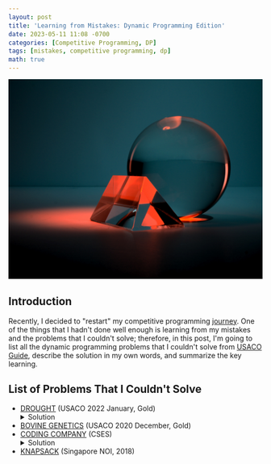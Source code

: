 ```yaml
---
layout: post
title: 'Learning from Mistakes: Dynamic Programming Edition'
date: 2023-05-11 11:08 -0700
categories: [Competitive Programming, DP]
tags: [mistakes, competitive programming, dp]
math: true
---
```


![Learn from Mistakes](/assets/img/crystal.jpg)

## Introduction
Recently, I decided to "restart" my competitive programming [journey](https://mvp-harry.github.io/posts/let-the-journey-begin/). One of the things that I hadn't done well enough is learning from my mistakes and the problems that I couldn't solve; therefore, in this post, I'm going to list all the dynamic programming problems that I couldn't solve from [USACO Guide](https://usaco.guide), describe the solution in my own words, and summarize the key learning.

## List of Problems That I Couldn't Solve
* [DROUGHT](http://usaco.org/index.php?page=viewproblem2&cpid=1185) (USACO 2022 January, Gold)
    <details>
        <summary>Solution</summary>
        Work in progress...
    </details>
* [BOVINE GENETICS](http://www.usaco.org/index.php?page=viewproblem2&cpid=1066) (USACO 2020 December, Gold)
* [CODING COMPANY](https://cses.fi/problemset/task/1665) (CSES)
    <details>
        <summary>Solution</summary>
        Work in progress...
    </details>
* [KNAPSACK](https://oj.uz/problem/view/NOI18_knapsack) (Singapore NOI, 2018)
